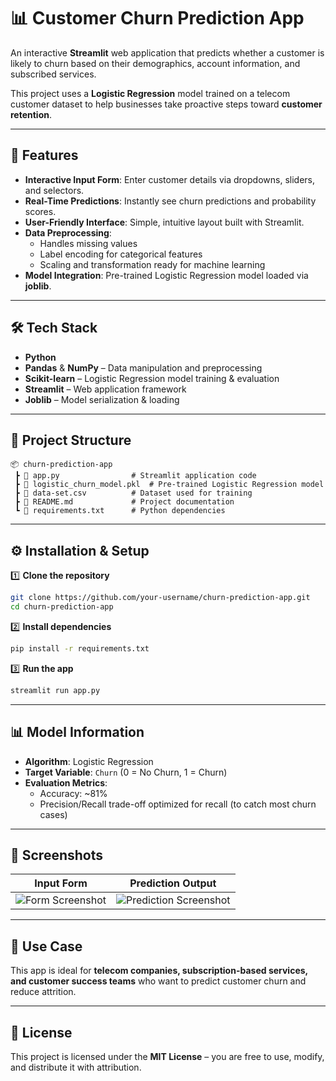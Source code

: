 # 📊 Customer Churn Prediction App  

An interactive **Streamlit** web application that predicts whether a customer is likely to churn based on their demographics, account information, and subscribed services.  

This project uses a **Logistic Regression** model trained on a telecom customer dataset to help businesses take proactive steps toward **customer retention**.  

---

## 🚀 Features  
- **Interactive Input Form**: Enter customer details via dropdowns, sliders, and selectors.  
- **Real-Time Predictions**: Instantly see churn predictions and probability scores.  
- **User-Friendly Interface**: Simple, intuitive layout built with Streamlit.  
- **Data Preprocessing**:  
  - Handles missing values  
  - Label encoding for categorical features  
  - Scaling and transformation ready for machine learning  
- **Model Integration**: Pre-trained Logistic Regression model loaded via **joblib**.  

---

## 🛠️ Tech Stack  
- **Python**  
- **Pandas** & **NumPy** – Data manipulation and preprocessing  
- **Scikit-learn** – Logistic Regression model training & evaluation  
- **Streamlit** – Web application framework  
- **Joblib** – Model serialization & loading  

---

## 📂 Project Structure  
```
📦 churn-prediction-app
 ┣ 📜 app.py                # Streamlit application code
 ┣ 📜 logistic_churn_model.pkl  # Pre-trained Logistic Regression model
 ┣ 📜 data-set.csv          # Dataset used for training
 ┣ 📜 README.md             # Project documentation
 ┗ 📜 requirements.txt      # Python dependencies
```

---

## ⚙️ Installation & Setup  

1️⃣ **Clone the repository**  
```bash
git clone https://github.com/your-username/churn-prediction-app.git
cd churn-prediction-app
```

2️⃣ **Install dependencies**  
```bash
pip install -r requirements.txt
```

3️⃣ **Run the app**  
```bash
streamlit run app.py
```

---

## 📊 Model Information  
- **Algorithm**: Logistic Regression  
- **Target Variable**: `Churn` (0 = No Churn, 1 = Churn)  
- **Evaluation Metrics**:  
  - Accuracy: ~81%  
  - Precision/Recall trade-off optimized for recall (to catch most churn cases)  

---

## 📸 Screenshots  
| Input Form | Prediction Output |
|------------|------------------|
| ![Form Screenshot](images/form.png) | ![Prediction Screenshot](images/output.png) |

---

## 📌 Use Case  
This app is ideal for **telecom companies, subscription-based services, and customer success teams** who want to predict customer churn and reduce attrition.  

---

## 📜 License  
This project is licensed under the **MIT License** – you are free to use, modify, and distribute it with attribution.  
